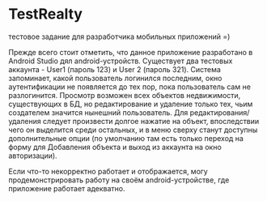 # TestRealty

тестовое задание для разработчика мобильных приложений =)

Прежде всего стоит отметить, что данное приложение разработано в Android Studio дял android-устройств. 
Существует два тестовых аккаунта - User1 (пароль 123) и User 2 (пароль 321). Система запоминает, какой пользователь логинился последним, окно аутентификации не появляется до тех пор, пока пользователь сам не разлогинится. Просмотр возможен всех объектов недвижимости, существующих в БД, но редактирование и удаление только тех, чьим создателем значится нынешний пользователь. Для редактирования/удаления следует произвести долгое нажатие на объект, впоследствии чего он выделится среди остальных, и в меню сверху станут доступны дополнительные опции (по умолчанию там есть только переход на форму для Добавления объекта и выход из аккаунта на окно авторизации).

Если что-то некорректно работает и отображается, могу продемонстрировать работу на своём android-устройстве, где приложение работает адекватно.
